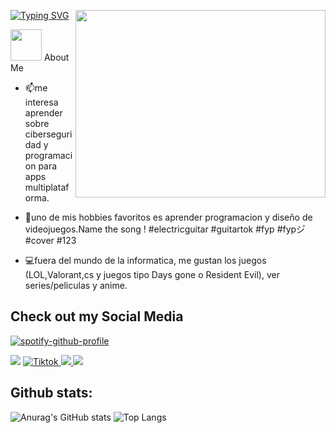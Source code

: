 <a target="_blank" align="center"><img src = "https://i.gifer.com/bf0.gif" width = "400" align="right" top="500" height="300" ><a/>

<a href="https://git.io/typing-svg"><img src="https://readme-typing-svg.demolab.com?font=Fira+Code&pause=1000&color=2EA2F7&center=true&vCenter=true&width=435&lines=Bienvenid%40+a+mi+GitHub" alt="Typing SVG" /></a>

<picture><img src = "https://github.com/7oSkaaa/7oSkaaa/blob/main/Images/about_me.gif?raw=true" width = 50px></picture> About Me

- 📫me interesa aprender sobre ciberseguridad y programacion para apps multiplataforma.
  
- 👾uno de mis hobbies favoritos es aprender programacion y diseño de videojuegos.Name the song ! #electricguitar #guitartok #fyp #fypシ゚  #cover  #123 

  
- 💻fuera del mundo de la informatica, me gustan los juegos (LOL,Valorant,cs y juegos tipo Days gone o Resident Evil), ver series/peliculas y anime.
  

## Check out my Social Media

[![spotify-github-profile](https://spotify-github-profile.kittinanx.com/api/view?uid=31eqsfdzjfyr5wobm4bjtkaovpne&cover_image=true&theme=novatorem&show_offline=false&background_color=121212&interchange=false&bar_color=2e4fd1&bar_color_cover=true)](https://spotify-github-profile.kittinanx.com/api/view?uid=31eqsfdzjfyr5wobm4bjtkaovpne&redirect=true)

<a href="https://steamcommunity.com/id/Dylan1S/">
  <img src="https://img.shields.io/badge/Steam-000000?style=for-the-badge&logo=steam&logoColor=white"><a/> 
<a href="https://www.tiktok.com/@dylanmsby" >
  <img src="https://img.shields.io/badge/TikTok-%23000000.svg?style=for-the-badge&logo=TikTok&logoColor=white" alt="Tiktok">
</a> 
<a href="https://open.spotify.com/user/31eqsfdzjfyr5wobm4bjtkaovpne?si=46544da14fbf4e19">
  <img src="https://img.shields.io/badge/Spotify-1ED760?&style=for-the-badge&logo=spotify&logoColor=white">
<a/>
<a target="_blank" rel="noopener noreferrer" href="https://discordapp.com/users/599754262783983636"><img src="https://img.shields.io/badge/Discord-7289DA?style=for-the-badge&logo=discord&logoColor=white"></a>

<h2>Github stats:</h2> 

![Anurag's GitHub stats](https://github-readme-stats.vercel.app/api?username=LichDDev&show_icons=true&theme=transparent) ![Top Langs](https://github-readme-stats.vercel.app/api/top-langs/?username=LichDDev&theme=transparent&card_width=500px)
